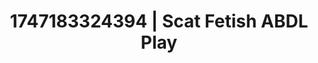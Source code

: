 ---
categories:
- Skin worship
- Sex Olympics
- Erotic photography
- Voyeur fantasy
- Erotic tension
image: /assets/images/1747183324394.webp
layout: post
seo:
  description: Featured content with sensual ABDL Play, Scat Fetish. HD images available.
  keywords: ABDL Play, Scat Fetish
  og_image: /assets/images/1747183324394.webp
  schema_type: VisualArtwork
tags:
- ABDL Play
- '#1747183324394'
- Scat Fetish
title: 1747183324394 | Scat Fetish ABDL Play
---